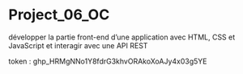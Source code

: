 # Project_06_OC
développer la partie front-end d’une application avec HTML, CSS et JavaScript et interagir avec une API REST

token : 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